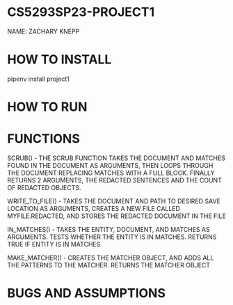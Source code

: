 # CS5293SP23-PROJECT1
NAME: ZACHARY KNEPP

# HOW TO INSTALL
pipenv install project1

# HOW TO RUN

# FUNCTIONS
SCRUB() - THE SCRUB FUNCTION TAKES THE DOCUMENT AND MATCHES FOUND IN THE DOCUMENT AS ARGUMENTS, THEN LOOPS THROUGH THE DOCUMENT REPLACING MATCHES WITH A FULL BLOCK. FINALLY RETURNS 2 ARGUMENTS, THE REDACTED SENTENCES AND THE COUNT OF REDACTED OBJECTS.

WRITE_TO_FILE() - TAKES THE DOCUMENT AND PATH TO DESIRED SAVE LOCATION AS ARGUMENTS, CREATES A NEW FILE CALLED MYFILE.REDACTED, AND STORES THE REDACTED DOCUMENT IN THE FILE

IN_MATCHES() - TAKES THE ENTITY, DOCUMENT, AND MATCHES AS ARGUMENTS. TESTS WHETHER THE ENTITY IS IN MATCHES. RETURNS TRUE IF ENTITY IS IN MATCHES

MAKE_MATCHER() - CREATES THE MATCHER OBJECT, AND ADDS ALL THE PATTERNS TO THE MATCHER. RETURNS THE MATCHER OBJECT

# BUGS AND ASSUMPTIONS
